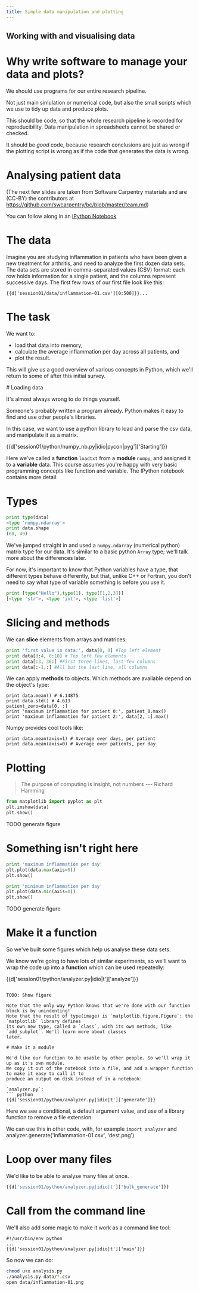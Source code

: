 ```yaml
---
title: Simple data manipulation and plotting
---
```


## Working with and visualising data

# Why write software to manage your data and plots? 

We should use programs for our entire research pipeline.

Not just main simulation or numerical code, but also the small scripts which we use to
tidy up data and produce plots. 

This should be code, so that the whole research pipeline
is recorded for reproducibility. Data manipulation in spreadsheets cannot be shared or
checked. 

It should be *good* code, because research conclusions are just as wrong if the
plotting script is wrong as if the code that generates the data is wrong.

# Analysing patient data

(The next few slides are taken from Software Carpentry materials and are (CC-BY) the contributors at
https://github.com/swcarpentry/bc/blob/master/team.md)

You can follow along in an [IPython Notebook](session01/notebooks/01-numpy.nb)

# The data


Imagine you are studying inflammation in patients who have been given a new treatment for arthritis, 
and need to analyze the first dozen data sets. The data sets are stored in 
comma-separated values (CSV) format: 
each row holds information for a single patient, and the columns represent successive days. 
The first few rows of our first file look like this:

``` csv
{{d['session01/data/inflammation-01.csv'][0:500]}}...
```

# The task

We want to:

*   load that data into memory,
*   calculate the average inflammation per day across all patients, and
*   plot the result.

This will give us a good overview of various concepts in Python, which we'll
return to some of after this initial survey.

# Loading data

It's almost always wrong to do things yourself.

Someone's probably written a program already. 
Python makes it easy to find and use other people's libraries.

In this case, we want to use a python library to load and parse the csv data, and manipulate it as 
a matrix.

{{d['session01/python/numpy_nb.py|idio|pycon|pyg']['Starting']}}

Here we've called a **function** `loadtxt` from a **module** `numpy`, and
assigned it to a **variable** data. This course assumes you're happy with very basic
programming concepts like function and variable. The IPython notebook contains more detail.

# Types

```python
print type(data)
<type 'numpy.ndarray'>
print data.shape
(60, 40)
```

We've jumped straight in and used a `numpy.ndarray` (numerical python) matrix type for our data.
It's similar to a basic python `Array` type; we'll talk more about the differences later.

For now, it's important to know that Python variables have a type, that different types behave differently,
but that, unlike C++ or Fortran, you don't need to say what type of variable something is before you use it.

```python
print [type("Hello"),type(1), type([1,2,3])]
[<type 'str'>, <type 'int'>, <type 'list'>]
```

# Slicing and methods 

We can **slice** elements from arrays and matrices:

```python
print 'first value in data:', data[0, 0] #Top left element
print data[0:4, 0:10] # Top left few elements
print data[:3, 36:] #First three lines, last few columns
print data[:-1,:] #All but the last line, all columns
```

We can apply **methods** to objects. Which methods are available depend on the object's type:

```
print data.mean() # 6.14875
print data.std() # 4.613
patient_zero=data[0, :]
print 'maximum inflammation for patient 0:', patient_0.max()
print 'maximum inflammation for patient 2:', data[2, :].max()
```

Numpy provides cool tools like:

```
print data.mean(axis=1) # Average over days, per patient
print data.mean(axis=0) # Average over patients, per day
```

# Plotting

> The purpose of computing is insight, not numbers
--- Richard Hamming

``` python
from matplotlib import pyplot as plt
plt.imshow(data)
plt.show()
```

TODO generate figure

# Something isn't right here
``` python
print 'maximum inflammation per day'
plt.plot(data.max(axis=0))
plt.show()

print 'minimum inflammation per day'
plt.plot(data.min(axis=0))
plt.show()
```

TODO generate figure

# Make it a function

So we've built some figures which help us analyse these data sets.

We know we're going to have lots of similar experiments, so we'll want to wrap the code up into a **function**
which can be used repeatedly:

{{d['session01/python/analyzer.py|idio|t']['analyze']}}
```

TODO: Show figure

Note that the only way Python knows that we're done with our function block is by unindenting!
Note that the result of type(image) is `matplotlib.figure.Figure`: the `matplotlib` library defines
its own new type, called a `class`, with its own methods, like `add_subplot`. We'll learn more about classes
later.

# Make it a module

We'd like our function to be usable by other people. So we'll wrap it up as it's own module.
We copy it out of the notebook into a file, and add a wrapper function to make it easy to call it to
produce an output on disk instead of in a notebook:

`analyzer.py`:
``` python
{{d['session01/python/analyzer.py|idio|t']['generate']}}
```

Here we see a conditional, a default argument value, and use of a library function to remove a file extension.

We can use this in other code, with, for example `import analyzer` and analyzer.generate('inflammation-01.csv', 'dest.png')

# Loop over many files

We'd like to be able to analyse many files at once.

``` python
{{d['session01/python/analyzer.py|idio|t']['bulk_generate']}}
```


# Call from the command line

We'll also add some magic to make it work as a command line tool:

```
#!/usr/bin/env python
...
{{d['session01/python/analyzer.py|idio|t']['main']}}
```

So now we can do:

```bash
chmod u+x analysis.py
./analysis.py data/*.csv
open data/inflammation-01.png
```


